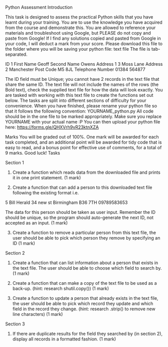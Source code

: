 Python Assessment
Introduction

This task is designed to assess the practical Python skills that you have learnt during your training. You are to use the knowledge you have acquired from the course and demonstrate this. You are allowed to reference your materials and troubleshoot using Google, but PLEASE do not copy and paste from Google! If I find any solutions copied and pasted from Google  in your code, I will deduct a mark from your score.
Please download this file to the folder where you will be saving your python file: text file
The file is tab-separated.

ID	1
First Name	Geoff
Second Name	Owens
Address 1	3 Moss Lane
Address 2	Manchester
Post Code	M5 8JL
Telephone Number	01384 564877

The ID field must be Unique; you cannot have 2 records in the text file that share the same ID.
The text file will not include the names of the rows (the Bold text), check the supplied text file for how the data will look exactly. 
You are tasked with working with this text file to create the functions set out below.  The tasks are split into different sections of difficulty for your convenience.
When you have finished, please rename your python file so that it follows the following convention:
YOURNAME_python.py
All code should be in the one file to be marked appropriately. Make sure you replace YOURNAME with your actual name :P You can then upload your python file here:
https://forms.gle/QHXVrh9vR23ktnXZA  

Marks
You will be graded out of 100%. One mark will be awarded for each task completed, and an additional point will be awarded for tidy code that is easy to read, and a bonus point for effective use of comments, for a total of 9 marks.
Good luck!
Tasks

Section 1
1.	Create a function which reads data from the downloaded file and prints it in one print statement. (1 mark)

2.	Create a function that can add a person to this downloaded text file following the existing format i.e.

5	Bill	Herald	34 new st	Birmingham	B36 7TH	09789583653

 The data for this person should be taken as user input. Remember the ID should be unique, so the program should auto-generate the next ID, not accepted as an input. (1 mark)

3.	Create a function to remove a particular person from this text file, the user should be able to pick which person they remove by specifying an ID (1 mark)

Section 2

1.	Create a function that can list information about a person that exists in the text file. The user should be able to choose which field to search by.  (1 mark)

2.	Create a function that can make a copy of the text file to be used as a back-up. 
(hint: research shutil.copy()) (1 mark)

3.	Create a function to update a person that already exists in the text file, the user should be able to pick which record they update and which field in the record they change.
(hint: research .strip() to remove new line characters) (1 mark)

Section 3

1.	If there are duplicate results for the field they searched by (in section 2), display all records in a formatted fashion. (1 mark)

